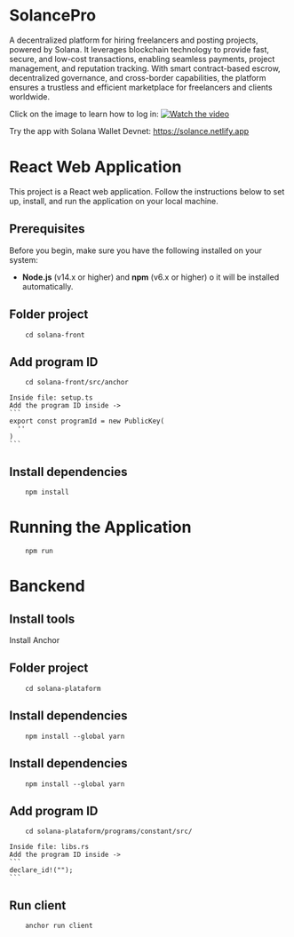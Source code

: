 # SolancePro

A decentralized platform for hiring freelancers and posting projects, powered by Solana. It leverages blockchain technology to provide fast, secure, and low-cost transactions, enabling seamless payments, project management, and reputation tracking. With smart contract-based escrow, decentralized governance, and cross-border capabilities, the platform ensures a trustless and efficient marketplace for freelancers and clients worldwide.

Click on the image to learn how to log in:
[![Watch the video](https://img.youtube.com/vi/umnZ7k5eLTg/0.jpg)](https://www.youtube.com/watch?v=umnZ7k5eLTg)


Try the app with Solana Wallet Devnet: https://solance.netlify.app


# React Web Application

This project is a React web application. Follow the instructions below to set up, install, and run the application on your local machine.

## Prerequisites

Before you begin, make sure you have the following installed on your system:

- **Node.js** (v14.x or higher) and **npm** (v6.x or higher)
o it will be installed automatically.

## Folder project 
```
    cd solana-front
```

## Add program ID
```
    cd solana-front/src/anchor
```
    Inside file: setup.ts
    Add the program ID inside -> 
    ```
    export const programId = new PublicKey(
      ''
    )
    ```
    
## Install dependencies
```
    npm install
```

# Running the Application
```
    npm run 
```
    
# Banckend

## Install tools
Install Anchor

## Folder project
```
    cd solana-plataform
```

## Install dependencies
```
    npm install --global yarn
```
## Install dependencies
```
    npm install --global yarn
```
## Add program ID
```
    cd solana-plataform/programs/constant/src/
```
    Inside file: libs.rs
    Add the program ID inside -> 
    ```
    declare_id!(""); 
    ```

## Run client
```
    anchor run client
```
